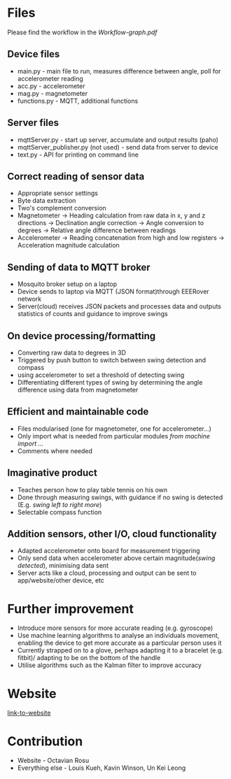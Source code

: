# Files
Please find the workflow in the *Workflow-graph.pdf*
## Device files
* main.py - main file to run, measures difference between angle, poll for accelerometer reading
* acc.py - accelerometer
* mag.py - magnetometer
* functions.py - MQTT, additional functions

## Server files
* mqttServer.py - start up server, accumulate and output results (paho)
* mqttServer_publisher.py (not used) - send data from server to device
* text.py - API for printing on command line

## Correct reading of sensor data
  * Appropriate sensor settings
  * Byte data extraction
  * Two's complement conversion
  * Magnetometer
    -> Heading calculation from raw data in x, y and z directions
    -> Declination angle correction
    -> Angle conversion to degrees
    -> Relative angle difference between readings
  * Accelerometer
    -> Reading concatenation from high and low registers
    -> Acceleration magnitude calculation

## Sending of data to MQTT broker
  * Mosquito broker setup on a laptop
  * Device sends to laptop via MQTT (JSON format)through EEERover network
  * Server(cloud) receives JSON packets and processes data and outputs statistics of counts and guidance to improve swings

## On device processing/formatting
  * Converting raw data to degrees in 3D
  * Triggered by push button to switch between swing detection and compass
  * using accelerometer to set a threshold of detecting swing
  * Differentiating different types of swing by determining the angle difference using data from magnetometer

## Efficient and maintainable code
  * Files modularised (one for magnetometer, one for accelerometer...)
  * Only import what is needed from particular modules *from machine import ...*
  * Comments where needed

## Imaginative product
  * Teaches person how to play table tennis on his own
  * Done through measuring swings, with guidance if no swing is detected (E.g. *swing left to right more*)
  * Selectable compass function

## Addition sensors, other I/O, cloud functionality
  * Adapted accelerometer onto board for measurement triggering
  * Only send data when accelerometer above certain magnitude(*swing detected*), minimising data sent
  * Server acts like a cloud, processing and output can be sent to app/website/other device, etc

# Further improvement
  * Introduce more sensors for more accurate reading (e.g. gyroscope)
  * Use machine learning algorithms to analyse an individuals movement, enabling the device to get more accurate as a particular person uses it
  * Currently strapped on to a glove, perhaps adapting it to a bracelet (e.g. fitbit)/ adapting to be on the bottom of the handle
  * Utilise algorithms such as the Kalman filter to improve accuracy


# Website
[link-to-website](https://octavianhainadal.wixsite.com/pikachu)


# Contribution
  * Website - Octavian Rosu
  * Everything else - Louis Kueh, Kavin Winson, Un Kei Leong
